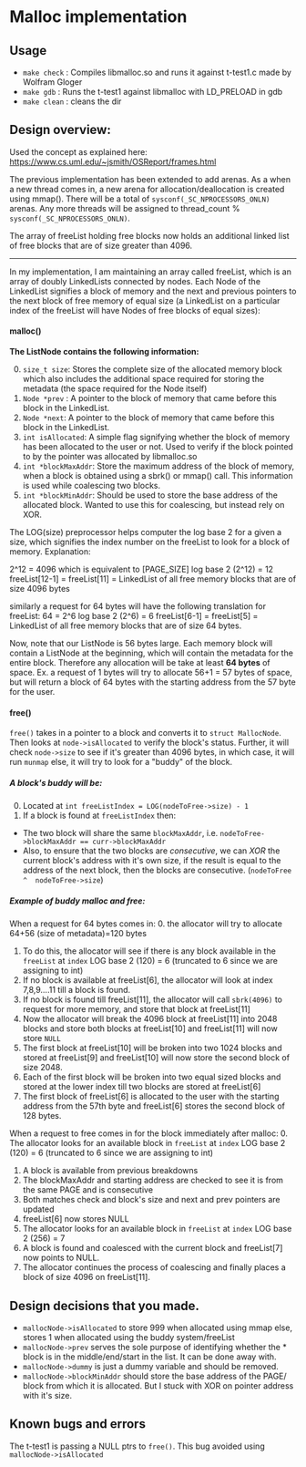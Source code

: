 Malloc implementation
=======================================

Usage
---------------------------------------
* `make check`  : Compiles libmalloc.so and runs it against t-test1.c made by Wolfram Gloger
* `make gdb`    : Runs the t-test1 against libmalloc with LD_PRELOAD in gdb
* `make clean`  : cleans the dir

Design overview:
---------------------------------------

Used the concept as explained here:
https://www.cs.uml.edu/~jsmith/OSReport/frames.html

The previous implementation has been extended to add arenas.
As a when a new thread comes in, a new arena for allocation/deallocation is created using mmap().
There will be a total of `sysconf(_SC_NPROCESSORS_ONLN)` arenas.
Any more threads will be assigned to thread_count % `sysconf(_SC_NPROCESSORS_ONLN)`.

The array of freeList holding free blocks now holds an additional linked list of free blocks that are of size greater than 4096.

---------------------------------------


In my implementation, I am maintaining an array called freeList, which
is an array of doubly LinkedLists connected by nodes.
Each Node of the LinkedList signifies a block of memory and the next and
previous pointers to the next block of free memory of equal size (a
LinkedList on a particular index of the freeList will have Nodes of free
blocks of equal sizes):
#### malloc()

**The ListNode contains the following information:**

0. `size_t size`: Stores the complete size of the allocated memory block
which also includes the additional space required for storing the
metadata (the space required for the Node itself)
1. `Node *prev` : A pointer to the block of memory that came before this
block in the LinkedList.
2. `Node *next`: A pointer to the block of memory that came before this
block in the LinkedList.
3. `int isAllocated`: A simple flag signifying whether the block of memory
has been allocated to the user or not. Used to verify if the block pointed to by the pointer was allocated by libmalloc.so
4. `int *blockMaxAddr`: Store the maximum address of the block of memory,
when a block is obtained using a sbrk() or mmap() call. This information is used while coalescing two blocks.
5. `int *blockMinAddr`: Should be used to store the base address of the allocated block. Wanted to use this for coalescing, but instead rely on XOR.

The LOG(size) preprocessor helps computer the log base 2 for a given a
size, which signifies the index number on the freeList to look for a
block of memory. Explanation:

2^12 = 4096 which is equivalent to [PAGE_SIZE]
log base 2 (2^12) = 12
freeList[12-1] = freeList[11] = LinkedList of all free memory blocks
that are of size 4096 bytes

similarly a request for 64 bytes will have the following translation for
freeList:
64 = 2^6
log base 2 (2^6) = 6
freeList[6-1] = freeList[5] = LinkedList of all free memory blocks that
are of size 64 bytes.

Now, note that our ListNode is 56 bytes large. Each memory block will
contain a ListNode at the beginning, which will contain the metadata for
the entire block. Therefore any allocation will be take at least **64 bytes** of space. Ex. a request of 1 bytes will try to allocate 56+1 = 57 bytes of space, but will return a block of 64 bytes with the starting address from the 57 byte for the user.
#### free()

`free()` takes in a pointer to a block and converts it to `struct MallocNode`. Then looks at `node->isAllocated` to verify the block's status. Further, it will check `node->size` to see if it's greater than 4096 bytes, in which case, it will run `munmap` else, it will try to look for a "buddy" of the block.

##### A block's buddy will be:
0. Located at `int freeListIndex = LOG(nodeToFree->size) - 1`
1. If a block is found at `freeListIndex` then:
  * The two block will share the same `blockMaxAddr`, i.e. `nodeToFree->blockMaxAddr == curr->blockMaxAddr`
  * Also, to ensure that the two blocks are *consecutive*, we can *XOR* the current block's address with it's own size, if the result is equal to the address of the next block, then the blocks are consecutive. (`nodeToFree ^  nodeToFree->size`)

##### Example of buddy malloc and free:
When a request for 64 bytes comes in:
0. the allocator will try to allocate 64+56 (size of metadata)=120 bytes
1. To do this, the allocator will see if there is any block available in the `freeList` at `index` LOG base 2 (120) = 6 (truncated to 6 since we are assigning to int)
2. If no block is available at freeList[6], the allocator will look at index 7,8,9....11 till a block is found.
3. If no block is found till freeList[11], the allocator will call `sbrk(4096)` to request for more memory, and store that block at freeList[11]
4. Now the allocator will break the 4096 block at freeList[11] into 2048 blocks and store both blocks at freeList[10] and freeList[11] will now store `NULL`
5. The first block at freeList[10] will be broken into two 1024 blocks and stored at freeList[9] and freeList[10] will now store the second block of size 2048.
6. Each of the first block will be broken into two equal sized blocks and stored at the lower index till two blocks are stored at freeList[6]
7. The first block of freeList[6] is allocated to the user with the starting address from the 57th byte and freeList[6] stores the second block of 128 bytes.

When a request to free comes in for the block immediately after malloc:
0. The allocator looks for an available block in `freeList` at `index` LOG base 2 (120) = 6 (truncated to 6 since we are assigning to int)
1. A block is available from previous breakdowns
2. The blockMaxAddr and starting address are checked to see it is from the same PAGE and is consecutive
3. Both matches check and block's size and next and prev pointers are updated
4. freeList[6] now stores NULL
5. The allocator looks for an available block in `freeList` at `index` LOG base 2 (256) = 7
6. A block is found and coalesced with the current block and freeList[7] now points to NULL.
7. The allocator continues the process of coalescing and finally places a block of size 4096 on freeList[11].

Design decisions that you made.
--------------------
* `mallocNode->isAllocated` to store 999 when allocated using mmap else, stores 1 when allocated using the buddy system/freeList
* `mallocNode->prev` serves the sole purpose of identifying whether the * block is in the middle/end/start in the list. It can be done away with.
* `mallocNode->dummy` is just a dummy variable and should be removed.
* `mallocNode->blockMinAddr` should store the base address of the PAGE/ block from which it is allocated. But I stuck with XOR on pointer address with it's size.

Known bugs and errors
--------------------
The t-test1 is passing a NULL ptrs to `free()`. This bug avoided using `mallocNode->isAllocated`
